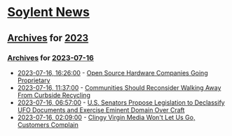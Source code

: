 # [Soylent News](../../../README.md)

## [Archives](../../index.md) for [2023](../index.md)

### [Archives](../../index.md) for [2023-07-16](index.md)

* [2023-07-16, 16:26:00](https://soylentnews.org/article.pl?sid=23/07/15/2210234&from=rss) - [Open Source Hardware Companies Going Proprietary](https://soylentnews.org/article.pl?sid=23/07/15/2210234&from=rss)
* [2023-07-16, 11:37:00](https://soylentnews.org/article.pl?sid=23/07/15/1659211&from=rss) - [Communities Should Reconsider Walking Away From Curbside Recycling](https://soylentnews.org/article.pl?sid=23/07/15/1659211&from=rss)
* [2023-07-16, 06:57:00](https://soylentnews.org/article.pl?sid=23/07/15/1658202&from=rss) - [U.S. Senators Propose Legislation to Declassify UFO Documents and Exercise Eminent Domain Over Craft](https://soylentnews.org/article.pl?sid=23/07/15/1658202&from=rss)
* [2023-07-16, 02:09:00](https://soylentnews.org/article.pl?sid=23/07/15/0248253&from=rss) - [Clingy Virgin Media Won't Let Us Go, Customers Complain](https://soylentnews.org/article.pl?sid=23/07/15/0248253&from=rss)
